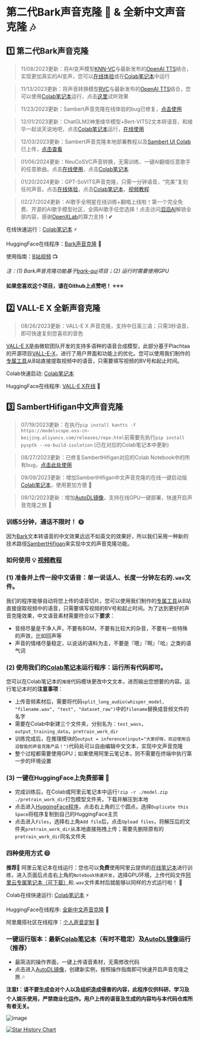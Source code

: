 # 第二代Bark声音克隆 🐶 & 全新中文声音克隆 🎶

## 1️⃣ 第二代Bark声音克隆

> 11/08/2023更新：将AI变声模型[KNN-VC](https://github.com/bshall/knn-vc)与最新发布的[OpenAI TTS](https://platform.openai.com/docs/guides/text-to-speech)结合，实现更加真实的AI变声，您可以[在线体验](https://huggingface.co/spaces/kevinwang676/OpenAI-TTS-Voice-Conversion)或在[Colab笔记本](https://colab.research.google.com/github/KevinWang676/Bark-Voice-Cloning/blob/main/notebooks/OpenAI_TTS_KNN_VC.ipynb)中运行

> 11/13/2023更新：将声音转换模型[RVC](https://github.com/RVC-Project/Retrieval-based-Voice-Conversion-WebUI)与最新发布的[OpenAI TTS](https://platform.openai.com/docs/guides/text-to-speech)结合，您可以使用[Colab笔记本](https://colab.research.google.com/github/KevinWang676/Bark-Voice-Cloning/blob/main/notebooks/OpenAI_TTS_RVC.ipynb)运行，点击[这里](https://github.com/KevinWang676/Bark-Voice-Cloning/assets/126712357/e7fa4d21-d616-41b1-be34-5d420f65c943)试听效果

> 11/23/2023更新：Sambert声音克隆在线体验的bug已修复，[点击使用](https://huggingface.co/spaces/kevinwang676/Personal-TTS)

> 12/01/2023更新：ChatGLM2神里绫华模型+Bert-VITS2文本转语音，和绫华一起谈天说地吧，点击[Colab笔记本](https://colab.research.google.com/github/KevinWang676/Bark-Voice-Cloning/blob/main/notebooks/ChatGLM2_linghua_VITS2.ipynb)运行，[在线使用](https://kevinwang676-chatglm2-bert-vits2-lh.hf.space)

> 12/03/2023更新：Sambert声音克隆本地部署教程以及[Sambert UI Colab](https://colab.research.google.com/github/KevinWang676/Bark-Voice-Cloning/blob/main/sambert-ui/Sambert_UI.ipynb)已上传，[点击查看](https://github.com/KevinWang676/Bark-Voice-Cloning/tree/main/sambert-ui)

> 01/06/2024更新：NeuCoSVC声音转换，无需训练、一键AI翻唱任意歌手的任意歌曲。点击[在线使用](https://kevinwang676-neucosvc-colab.hf.space)，点击[Colab笔记本](https://colab.research.google.com/github/KevinWang676/Bark-Voice-Cloning/blob/main/notebooks/NeuCoSVC.ipynb)

> 01/20/2024更新：GPT-SoVITS声音克隆，只需一分钟语音，“完美”复刻任何声音。点击[在线体验](https://kevinwang676-gpt-sovits-jay.hf.space)，点击[Colab笔记本](https://colab.research.google.com/github/KevinWang676/Bark-Voice-Cloning/blob/main/notebooks/GPT_SoVITS.ipynb)，[视频教程](https://www.bilibili.com/video/BV1pb4y1N79s)

> 02/27/2024更新：AI歌手全明星在线训练+翻唱上线啦！第一个完全免费、开源的AI歌手模型社区，全网AI歌手任您选择！点击访问[滔滔AI](https://www.talktalkai.com/)解锁全部内容，感谢[OpenXLab](https://openxlab.org.cn/apps)的算力支持！💕

在线快速运行：[Colab笔记本](https://colab.research.google.com/github/KevinWang676/Bark-Voice-Cloning/blob/main/Bark_Voice_Cloning.ipynb) ⚡

HuggingFace在线程序：[Bark声音克隆](https://huggingface.co/spaces/kevinwang676/Bark-with-Voice-Cloning) 🤗

使用指南：[B站视频](https://www.bilibili.com/video/BV16g4y1N7ZG) 📺

_注：(1) Bark声音克隆功能基于[bark-gui](https://github.com/C0untFloyd/bark-gui)项目；(2) 运行时需要使用GPU_

#### 如果您喜欢这个项目，请在Github上点赞吧！ ⭐⭐⭐

## 2️⃣ VALL-E X 全新声音克隆
> 08/26/2023更新：VALL-E X 声音克隆，支持中日英三语；只需3秒语音，即可快速复刻您喜欢的音色

[VALL-E X](https://www.microsoft.com/en-us/research/project/vall-e-x/)是由微软团队开发的支持多语种的语音合成模型，此部分基于Plachtaa的开源项目[VALL-E-X](https://github.com/Plachtaa/VALL-E-X)，进行了用户界面和功能上的优化。您可以使用我们制作的[专属工具](https://kevinwang676-voicechangers.hf.space/)从B站直接提取视频中的语音，只需要填写视频的BV号和起止时间。

Colab快速启动: [Colab笔记本](https://colab.research.google.com/github/KevinWang676/Bark-Voice-Cloning/blob/main/VALL_E_X.ipynb)

HuggingFace在线程序: [VALL-E X在线](https://huggingface.co/spaces/kevinwang676/VALLE) 🤗

## 3️⃣ SambertHifigan中文声音克隆
> 07/19/2023更新：在执行`pip install kantts -f https://modelscope.oss-cn-beijing.aliyuncs.com/releases/repo.html`前需要先执行`pip install pysptk --no-build-isolation` (已在对应的Colab笔记本中更新)

> 08/27/2023更新：已修复SambertHifigan对应的Colab Notebook中的所有bug，[点击此处使用](https://colab.research.google.com/github/KevinWang676/Bark-Voice-Cloning/blob/main/Voice_Cloning_for_Chinese_Speech_v2.ipynb)

> 09/09/2023更新：增加SambertHifigan中文声音克隆的在线一键启动版 [Colab笔记本](https://colab.research.google.com/github/KevinWang676/Bark-Voice-Cloning/blob/main/Sambert_Voice_Cloning_in_One_Click.ipynb)，使用更加方便 🌟

> 09/12/2023更新：增加[AutoDL镜像](https://www.codewithgpu.com/i/KevinWang676/Bark-Voice-Cloning/Sambert-VC)，支持在线GPU一键部署，快速开启声音克隆之旅 🍻

### 训练5分钟，通话不限时！ 🌞

因为[Bark](https://github.com/suno-ai/bark)文本转语音的中文效果远远不如英文的效果好，所以我们采用一种新的技术路径[SambertHifigan](https://www.modelscope.cn/models/speech_tts/speech_sambert-hifigan_tts_zh-cn_multisp_pretrain_16k/summary)来实现中文的声音克隆功能。

### 如何使用 💡 [视频教程](https://www.bilibili.com/video/BV1Ch4y1Z7K6)

### (1) 准备并上传一段中文语音：单一说话人、长度一分钟左右的`.wav`文件。

我们的程序能够自动将您上传的语音切片。您可以使用我们制作的[专属工具](https://kevinwang676-voicechangers.hf.space/)从B站直接提取视频中的语音，只需要填写视频的BV号和起止时间。为了达到更好的声音克隆效果，中文语音素材需要符合以下**要求**：

* 音频尽量是干净人声，不要有BGM，不要有比较大的杂音，不要有一些特殊的声效，比如回声等
* 声音的情绪尽量稳定，以说话的语料为主，不要是『嗯』『啊』『哈』之类的语气词

### (2) 使用我们的[Colab笔记本](https://colab.research.google.com/github/KevinWang676/Bark-Voice-Cloning/blob/main/Voice_Cloning_for_Chinese_Speech_v2.ipynb)运行程序：运行所有代码即可。

您可以在Colab笔记本的`推理`代码模块更改中文文本，进而输出您想要的内容。运行笔记本时的**注意事项**：

* 上传音频素材后，需要将代码`split_long_audio(whisper_model, "filename.wav", "test", "dataset_raw")`中的`filename`替换成音频文件的名字
* 需要在Colab中新建三个文件夹，分别名为：`test_wavs`，`output_training_data`，`pretrain_work_dir`
* 训练完成后，在推理模块的`output = inference(input="大家好呀，欢迎使用滔滔智能的声音克隆产品！")`代码处可以自由编辑中文文本，实现中文声音克隆
* 整个过程都需要使用GPU；如果使用阿里云笔记本，则不需要在终端中执行第一步的环境设置

### (3) 一键在HuggingFace上免费部署 🤗

* 完成训练后，在Colab或阿里云笔记本中运行`!zip -r ./model.zip ./pretrain_work_dir`打包模型文件夹，下载并解压到本地
* 点击进入[HuggingFace程序](https://huggingface.co/spaces/kevinwang676/Personal-TTS)，点击右上角的三个圆点，选择`Duplicate this Space`将程序复制到自己的HuggingFace主页
* 点击进入`Files`，选择右上角`Add file`后，点击`Upload files`，将解压后的文件夹`pretrain_work_dir`从本地直接拖拽上传；需要先删除原有的`pretrain_work_dir`同名文件夹

### 四种使用方式 😄

**推荐**🌟 阿里云笔记本在线运行：您也可以**免费**使用阿里云提供的[在线笔记本](https://modelscope.cn/models/damo/speech_personal_sambert-hifigan_nsf_tts_zh-cn_pretrain_16k/summary)进行训练，进入页面后点击右上角的`Notebook快速开发`，选择GPU环境，上传代码文件[阿里云专属笔记本（可下载）](https://github.com/KevinWang676/Bark-Voice-Cloning/blob/main/%E9%98%BF%E9%87%8C%E4%BA%91%E7%AC%94%E8%AE%B0%E6%9C%AC%E8%AE%AD%E7%BB%83.ipynb)和`.wav`文件素材后就能够以同样的方式运行啦！ 🍻

Colab在线快速运行: [Colab笔记本](https://colab.research.google.com/github/KevinWang676/Bark-Voice-Cloning/blob/main/Voice_Cloning_for_Chinese_Speech_v2.ipynb) ⚡

HuggingFace在线程序: [全新中文声音克隆](https://huggingface.co/spaces/kevinwang676/Personal-TTS) 🤗

阿里魔搭社区在线程序：[个人声音定制](https://modelscope.cn/studios/damo/personal_tts/summary) 🎤

### 一键运行版本：最新[Colab笔记本](https://colab.research.google.com/github/KevinWang676/Bark-Voice-Cloning/blob/main/Sambert_Voice_Cloning_in_One_Click.ipynb)（有时不稳定）及[AutoDL镜像](https://www.codewithgpu.com/i/KevinWang676/Bark-Voice-Cloning/Sambert-VC)运行（推荐）

* 最简洁的操作界面，一键上传语音素材，无需修改代码
* 点击进入[AutoDL镜像](https://www.codewithgpu.com/i/KevinWang676/Bark-Voice-Cloning/Sambert-VC)，创建新实例，按照操作指南即可快速开启声音克隆之旅 🎶

**注意❗：请不要生成会对个人以及组织造成侵害的内容，此程序仅供科研、学习及个人娱乐使用，严禁商业化运作。用户上传的语音及生成的内容均与本代码仓库所有者无关。**

![image](https://github.com/KevinWang676/Bark-Voice-Cloning/assets/126712357/7597122b-307f-41de-abdd-454dc0db5271)

[![Star History Chart](https://api.star-history.com/svg?repos=KevinWang676/Bark-Voice-Cloning&type=Date)](https://star-history.com/#KevinWang676/Bark-Voice-Cloning&Date)
